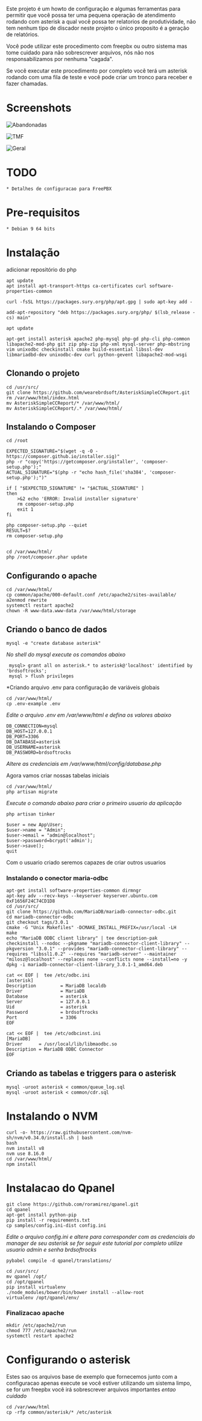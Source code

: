 Este projeto é um howto de configuração e algumas ferramentas para permitir que você possa ter uma pequena operação de atendimento rodando com asterisk a qual você possa ter relatorios de produtividade, não tem nenhum tipo de discador neste projeto  o único proposito é a geração de relatórios.

Você pode utilizar este procedimento com freepbx ou outro sistema mas tome cuidado para não sobrescrever arquivos, nós não nos responsabilizamos por nenhuma "cagada".

Se você executar este procedimento por completo você terá um asterisk rodando com uma fila de teste e você pode criar um tronco para receber e fazer chamadas.


# Screenshots
![Abandonadas](https://github.com/wearebrdsoft/AsteriskSimpleCCReport/raw/master/common/screenshot/abandonadas.png)

![TMF](https://github.com/wearebrdsoft/AsteriskSimpleCCReport/raw/master/common/screenshot/tmf.png)

![Geral](https://github.com/wearebrdsoft/AsteriskSimpleCCReport/raw/master/common/screenshot/relatorio.png)


# TODO

	* Detalhes de configuracao para FreePBX

# Pre-requisitos
	* Debian 9 64 bits
	


# Instalação
adicionar repositório do php
```
apt update
apt install apt-transport-https ca-certificates curl software-properties-common
```
```
curl -fsSL https://packages.sury.org/php/apt.gpg | sudo apt-key add -
```
``` 
add-apt-repository "deb https://packages.sury.org/php/ $(lsb_release -cs) main"
```
```
apt update
```
```
apt-get install asterisk apache2 php-mysql php-gd php-cli php-common libapache2-mod-php git zip php-zip php-xml mysql-server php-mbstring vim unixodbc checkinstall cmake build-essential libssl-dev libmariadbd-dev unixodbc-dev curl python-gevent libapache2-mod-wsgi
```


## Clonando o projeto 
```
cd /usr/src/
git clone https://github.com/wearebrdsoft/AsteriskSimpleCCReport.git 
rm /var/www/html/index.html
mv AsteriskSimpleCCReport/* /var/www/html/
mv AsteriskSimpleCCReport/.* /var/www/html/
```

## Instalando o Composer
```
cd /root

EXPECTED_SIGNATURE="$(wget -q -O - https://composer.github.io/installer.sig)"
php -r "copy('https://getcomposer.org/installer', 'composer-setup.php');"
ACTUAL_SIGNATURE="$(php -r "echo hash_file('sha384', 'composer-setup.php');")"

if [ "$EXPECTED_SIGNATURE" != "$ACTUAL_SIGNATURE" ]
then
    >&2 echo 'ERROR: Invalid installer signature'
    rm composer-setup.php
    exit 1
fi

php composer-setup.php --quiet
RESULT=$?
rm composer-setup.php


cd /var/www/html/
php /root/composer.phar update
```


## Configurando o apache
```
cd /var/www/html/
cp common/apache/000-default.conf /etc/apache2/sites-available/
a2enmod rewrite
systemctl restart apache2
chown -R www-data.www-data /var/www/html/storage
```

## Criando o banco de dados
```
mysql -e "create database asterisk"
```

*No shell do mysql execute os comandos abaixo*
```
 mysql> grant all on asterisk.* to asterisk@'localhost' identified by 'brdsoftrocks';
 mysql > flush privileges
```
*Criando arquivo .env para configuração de variáveis globais
```
cd /var/www/html/
cp .env-example .env
```
*Edite o arquivo .env em /var/www/html e defina os valores abaixo*

```
DB_CONNECTION=mysql
DB_HOST=127.0.0.1
DB_PORT=3306
DB_DATABASE=asterisk
DB_USERNAME=asterisk
DB_PASSWORD=brdsoftrocks
```
*Altere as credenciais em /var/www/html/config/database.php*

Agora vamos criar nossas tabelas iniciais
```
cd /var/www/html/
php artisan migrate
```

*Execute o comando abaixo para criar o primeiro usuario da aplicação*
```
php artisan tinker

$user = new App\User;
$user->name = "Admin";
$user->email = "admin@localhost";
$user->password=bcrypt('admin');
$user->save();
quit
```
Com o usuario criado seremos capazes de criar outros usuarios

### Instalando o conector maria-odbc 
```
apt-get install software-properties-common dirmngr
apt-key adv --recv-keys --keyserver keyserver.ubuntu.com 0xF1656F24C74CD1D8
cd /usr/src/
git clone https://github.com/MariaDB/mariadb-connector-odbc.git
cd mariadb-connector-odbc
git checkout tags/3.0.1
cmake -G "Unix Makefiles" -DCMAKE_INSTALL_PREFIX=/usr/local -LH
make
echo "MariaDB ODBC client library" | tee description-pak
checkinstall --nodoc --pkgname "mariadb-connector-client-library" --pkgversion "3.0.1" --provides "mariadb-connector-client-library" --requires "libssl1.0.2" --requires "mariadb-server" --maintainer "milosz@localhost" --replaces none --conflicts none --install=no -y
dpkg -i mariadb-connector-client-library_3.0.1-1_amd64.deb
```


```
cat << EOF |  tee /etc/odbc.ini
[asterisk]
Description         = MariaDB localdb
Driver              = MariaDB
Database            = asterisk
Server              = 127.0.0.1
Uid                 = asterisk
Password            = brdsoftrocks
Port                = 3306
EOF
```

```
cat << EOF |  tee /etc/odbcinst.ini
[MariaDB]
Driver      = /usr/local/lib/libmaodbc.so
Description = MariaDB ODBC Connector
EOF
```

## Criando as tabelas e triggers para o asterisk
```
mysql -uroot asterisk < common/queue_log.sql
mysql -uroot asterisk < common/cdr.sql
```

# Instalando o NVM 
```
curl -o- https://raw.githubusercontent.com/nvm-sh/nvm/v0.34.0/install.sh | bash
bash
nvm install v8
nvm use 8.16.0
cd /var/www/html/
npm install
```

# Instalacao do Qpanel
```
git clone https://github.com/roramirez/qpanel.git
cd qpanel
apt-get install python-pip
pip install -r requirements.txt
cp samples/config.ini-dist config.ini
```

*Edite o arquivo config.ini e altere para corresponder com as credenciais do manager de seu asterisk se for seguir este tutorial por completo utilize usuario admin e senha brdsoftrocks*
```
pybabel compile -d qpanel/translations/

cd /usr/src/
mv qpanel /opt/
cd /opt/qpanel
pip install virtualenv
./node_modules/bower/bin/bower install --allow-root
virtualenv /opt/qpanel/env/
```

### Finalizacao apache 
```
mkdir /etc/apache2/run
chmod 777 /etc/apache2/run
systemctl restart apache2
```

# Configurando o asterisk
Estes sao os arquivos base de exemplo que fornecemos junto com a configuracao apenas execute se você estiver utilizando um sistema limpo, se for um freepbx você irá sobrescrever arquivos importantes *entao cuidado*
```
cd /var/www/html
cp -rfp common/asterisk/* /etc/asterisk
```
